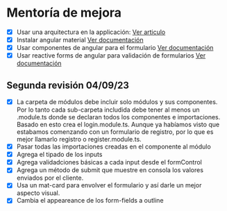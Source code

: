 # Mentoría de mejora
- [X] Usar una arquitectura en la applicación: [Ver articulo](https://www.danielboggiano.com/creando-una-arquitectura-efectiva-y-escalable-para-aplicaciones-spa-en-angular/)
- [X] Instalar angular material [Ver documentación](https://material.angular.io/guide/getting-started)
- [X] Usar componentes de angular para el formulario [Ver documentación](https://material.angular.io/components/input/overview)
- [X] Usar reactive forms de angular para validación de formularios [Ver documentación](https://angular.io/guide/reactive-forms)

## Segunda revisión 04/09/23
- [X] La carpeta de módulos debe incluir solo módulos y sus componentes. Por lo tanto cada sub-carpeta includida debe tener al menos un .module.ts donde se declaran todos los componentes e importaciones. Basado en esto crea el login.module.ts. Aunque ya habíamos visto que estabamos comenzando con un formulario de registro, por lo que es mejor llamarlo registro o register.module.ts.
- [X] Pasar todas las importaciones creadas en el componente al módulo
- [X] Agrega el tipado de los inputs
- [X] Agrega validadciones básicas a cada input desde el formControl
- [X] Agrega un método de submit que muestre en consola los valores enviados por el cliente.
- [X] Usa un mat-card para envolver el formulario y así darle un mejor aspecto visual.
- [X] Cambia el appeareance de los form-fields a outline
